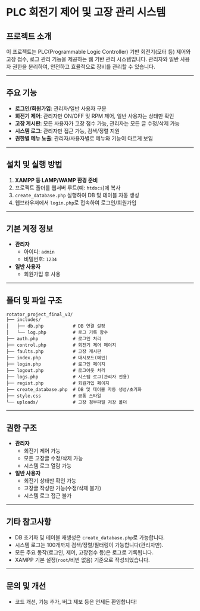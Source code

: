 # PLC 회전기 제어 및 고장 관리 시스템

## 프로젝트 소개
이 프로젝트는 PLC(Programmable Logic Controller) 기반 회전기(모터 등) 제어와 고장 접수, 로그 관리 기능을 제공하는 웹 기반 관리 시스템입니다. 관리자와 일반 사용자 권한을 분리하여, 안전하고 효율적으로 장비를 관리할 수 있습니다.

---

## 주요 기능
- **로그인/회원가입**: 관리자/일반 사용자 구분
- **회전기 제어**: 관리자만 ON/OFF 및 RPM 제어, 일반 사용자는 상태만 확인
- **고장 게시판**: 모든 사용자가 고장 접수 가능, 관리자는 모든 글 수정/삭제 가능
- **시스템 로그**: 관리자만 접근 가능, 검색/정렬 지원
- **권한별 메뉴 노출**: 관리자/사용자별로 메뉴와 기능이 다르게 보임

---

## 설치 및 실행 방법
1. **XAMPP 등 LAMP/WAMP 환경 준비**
2. 프로젝트 폴더를 웹서버 루트(예: `htdocs`)에 복사
3. `create_database.php` 실행하여 DB 및 테이블 자동 생성
4. 웹브라우저에서 `login.php`로 접속하여 로그인/회원가입

---

## 기본 계정 정보
- **관리자**
  - 아이디: `admin`
  - 비밀번호: `1234`
- **일반 사용자**
  - 회원가입 후 사용

---

## 폴더 및 파일 구조
```
rotator_project_final_v3/
├── includes/
│   ├── db.php           # DB 연결 설정
│   └── log.php          # 로그 기록 함수
├── auth.php             # 로그인 처리
├── control.php          # 회전기 제어 페이지
├── faults.php           # 고장 게시판
├── index.php            # 대시보드(메인)
├── login.php            # 로그인 페이지
├── logout.php           # 로그아웃 처리
├── logs.php             # 시스템 로그(관리자 전용)
├── regist.php           # 회원가입 페이지
├── create_database.php  # DB 및 테이블 자동 생성/초기화
├── style.css            # 공통 스타일
└── uploads/             # 고장 첨부파일 저장 폴더
```

---

## 권한 구조
- **관리자**
  - 회전기 제어 가능
  - 모든 고장글 수정/삭제 가능
  - 시스템 로그 열람 가능
- **일반 사용자**
  - 회전기 상태만 확인 가능
  - 고장글 작성만 가능(수정/삭제 불가)
  - 시스템 로그 접근 불가

---

## 기타 참고사항
- DB 초기화 및 테이블 재생성은 `create_database.php`로 가능합니다.
- 시스템 로그는 100개까지 검색/정렬/필터링이 가능합니다(관리자만).
- 모든 주요 동작(로그인, 제어, 고장접수 등)은 로그로 기록됩니다.
- XAMPP 기본 설정(`root`/비번 없음) 기준으로 작성되었습니다.

---

## 문의 및 개선
- 코드 개선, 기능 추가, 버그 제보 등은 언제든 환영합니다! 
